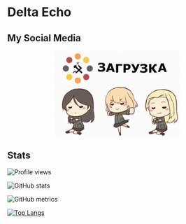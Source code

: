 # Delta Echo

## My Social Media
<p align="center">
  <img src="https://github.com/Katyusha47/addons/blob/main/trast.gif" width="286" />
</p>

<!--[<img src='https://cdn.jsdelivr.net/npm/simple-icons@3.0.1/icons/github.svg' alt='github' height='40' align='center'>](https://github.com/Katyusha47)  [<img src='https://cdn.jsdelivr.net/npm/simple-icons@3.0.1/icons/facebook.svg' alt='facebook' height='40' align='center'>](https://www.facebook.com/100073110110500)  
-->
## Stats
![Profile views](https://gpvc.arturio.dev/Katyusha47)


![GitHub stats](https://github-readme-stats.vercel.app/api?username=Katyusha47&show_icons=true&theme=tokyonight)

![GitHub metrics](https://metrics.lecoq.io/Katyusha47)    

[![Top Langs](https://github-readme-stats.vercel.app/api/top-langs/?username=Katyusha47&theme=tokyonight)](https://github.com/anuraghazra/github-readme-stats) 
